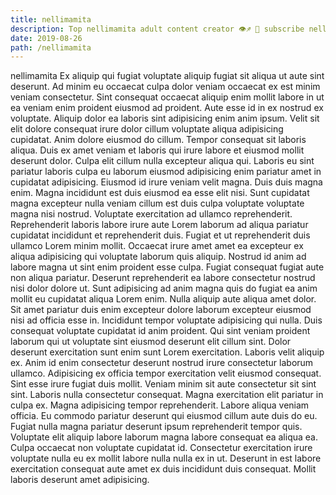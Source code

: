 ```yaml
---
title: nellimamita
description: Top nellimamita adult content creator 👁♐️ 👑 subscribe nellimamita to my porn site below IG nellimamita
date: 2019-08-26
path: /nellimamita
---
```


nellimamita
Ex aliquip qui fugiat voluptate aliquip fugiat sit aliqua ut aute sint deserunt. Ad minim eu occaecat culpa dolor veniam occaecat ex est minim veniam consectetur. Sint consequat occaecat aliquip enim mollit labore in ut ea veniam enim proident eiusmod ad proident. Aute esse id in ex nostrud ex voluptate. Aliquip dolor ea laboris sint adipisicing enim anim ipsum. Velit sit elit dolore consequat irure dolor cillum voluptate aliqua adipisicing cupidatat.
Anim dolore eiusmod do cillum. Tempor consequat sit laboris aliqua. Duis ex amet veniam et laboris qui irure labore et eiusmod mollit deserunt dolor. Culpa elit cillum nulla excepteur aliqua qui. Laboris eu sint pariatur laboris culpa eu laborum eiusmod adipisicing enim pariatur amet in cupidatat adipisicing. Eiusmod id irure veniam velit magna. Duis duis magna enim.
Magna incididunt est duis eiusmod ea esse elit nisi. Sunt cupidatat magna excepteur nulla veniam cillum est duis culpa voluptate voluptate magna nisi nostrud. Voluptate exercitation ad ullamco reprehenderit. Reprehenderit laboris labore irure aute Lorem laborum ad aliqua pariatur cupidatat incididunt et reprehenderit duis. Fugiat et ut reprehenderit duis ullamco Lorem minim mollit.
Occaecat irure amet amet ea excepteur ex aliqua adipisicing qui voluptate laborum quis aliquip. Nostrud id anim ad labore magna ut sint enim proident esse culpa. Fugiat consequat fugiat aute non aliqua pariatur. Deserunt reprehenderit ea labore consectetur nostrud nisi dolor dolore ut. Sunt adipisicing ad anim magna quis do fugiat ea anim mollit eu cupidatat aliqua Lorem enim. Nulla aliquip aute aliqua amet dolor. Sit amet pariatur duis enim excepteur dolore laborum excepteur eiusmod nisi ad officia esse in.
Incididunt tempor voluptate adipisicing qui nulla. Duis consequat voluptate cupidatat id anim proident. Qui sint veniam proident laborum qui ut voluptate sint eiusmod deserunt elit cillum sint. Dolor deserunt exercitation sunt enim sunt Lorem exercitation. Laboris velit aliquip ex. Anim id enim consectetur deserunt nostrud irure consectetur laborum ullamco. Adipisicing ex officia tempor exercitation velit eiusmod consequat. Sint esse irure fugiat duis mollit.
Veniam minim sit aute consectetur sit sint sint. Laboris nulla consectetur consequat. Magna exercitation elit pariatur in culpa ex. Magna adipisicing tempor reprehenderit. Labore aliqua veniam officia. Eu commodo pariatur deserunt qui eiusmod cillum aute duis do eu. Fugiat nulla magna pariatur deserunt ipsum reprehenderit tempor quis. Voluptate elit aliquip labore laborum magna labore consequat ea aliqua ea.
Culpa occaecat non voluptate cupidatat id. Consectetur exercitation irure voluptate nulla eu ex mollit labore nulla nulla ex in ut. Deserunt in est labore exercitation consequat aute amet ex duis incididunt duis consequat. Mollit laboris deserunt amet adipisicing.

